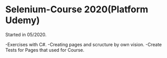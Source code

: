# Selenium-Course 2020(Platform Udemy)
Started in 05/2020.


-Exercises with C#.
-Creating pages and scructure by own vision.
-Create Tests for Pages that used for Course.

